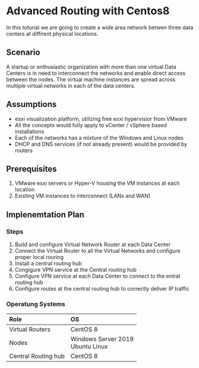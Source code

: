 # Advanced Routing with Centos8

In this toturial we are going to create a wide area network betwen three data centers
at diffirent physical locations.

## Scenario
A startup or enthusiastic organization with more than one virtual Data Centers is 
in need to interconnect the networks and enable direct access between the nodes.
The virtual machine instances are spread across multiple virtual networks in each
of the data centers.

## Assumptions
- esxi visualization platform, utilizing free esxi hypervisior from VMware 
- All the concepts would fully apply to vCenter / vSphere based installations
- Each of the networks has a mixture of the Windows and Linux nodes
- DHCP and DNS services (if not already present) would be provided by routers

## Prerequisites

1. VMware esxi servers or Hyper-V housing the VM instances at each location
1. Existing VM instances to interconnect (LANs and WAN)

## Implenemtation Plan
### Steps
1. Build and configure Virtual Network Router at each Data Center
1. Connect the Virtual Router to all the Virtual Networks and configure proper
local rouring
1. Install a central routing hub
1. Congigure VPN service at the Central routing hub
1. Configure VPN service at each Data Center to connect to the entral routing hub
1. Configure routes at the central routing hub to correctly deliver IP traffic

### Operatung Systems

Role| OS
:--- |:---
|Virtual Routers    | CentOS 8 |
|Nodes              | Windows Server 2019<br/>  Ubuntu Linux |
|Central Routing hub| CentOS 8 |
